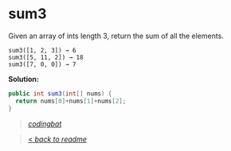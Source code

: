 # sum3

Given an array of ints length 3, return the sum of all the elements.

```
sum3([1, 2, 3]) → 6
sum3([5, 11, 2]) → 18
sum3([7, 0, 0]) → 7
```

**Solution:**

```java
public int sum3(int[] nums) {
  return nums[0]+nums[1]+nums[2];
}
```

> _[codingbat](http://codingbat.com/prob/p175763)_

> [< _back to readme_](FINDREPLACEREADME)